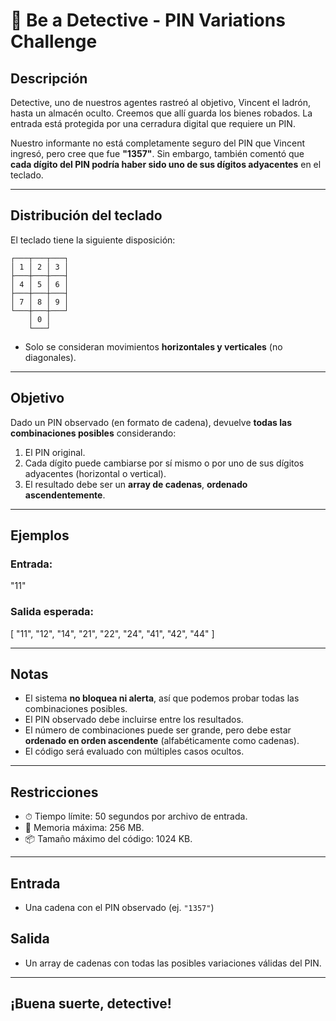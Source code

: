 # 🔐 Be a Detective - PIN Variations Challenge

## Descripción

Detective, uno de nuestros agentes rastreó al objetivo, Vincent el ladrón, hasta un almacén oculto. Creemos que allí guarda los bienes robados. La entrada está protegida por una cerradura digital que requiere un PIN.

Nuestro informante no está completamente seguro del PIN que Vincent ingresó, pero cree que fue **"1357"**. Sin embargo, también comentó que **cada dígito del PIN podría haber sido uno de sus dígitos adyacentes** en el teclado.

---

## Distribución del teclado

El teclado tiene la siguiente disposición:

```
┌───┬───┬───┐
│ 1 │ 2 │ 3 │
├───┼───┼───┤
│ 4 │ 5 │ 6 │
├───┼───┼───┤
│ 7 │ 8 │ 9 │
└───┼───┼───┘
    │ 0 │
    └───┘
```


- Solo se consideran movimientos **horizontales y verticales** (no diagonales).

---

## Objetivo

Dado un PIN observado (en formato de cadena), devuelve **todas las combinaciones posibles** considerando:

1. El PIN original.
2. Cada dígito puede cambiarse por sí mismo o por uno de sus dígitos adyacentes (horizontal o vertical).
3. El resultado debe ser un **array de cadenas**, **ordenado ascendentemente**.

---

## Ejemplos

### Entrada:

"11"


### Salida esperada:

[
"11", "12", "14",
"21", "22", "24",
"41", "42", "44"
]


---

## Notas

- El sistema **no bloquea ni alerta**, así que podemos probar todas las combinaciones posibles.
- El PIN observado debe incluirse entre los resultados.
- El número de combinaciones puede ser grande, pero debe estar **ordenado en orden ascendente** (alfabéticamente como cadenas).
- El código será evaluado con múltiples casos ocultos.

---

## Restricciones

- ⏱ Tiempo límite: 50 segundos por archivo de entrada.
- 💾 Memoria máxima: 256 MB.
- 📦 Tamaño máximo del código: 1024 KB.

---

## Entrada

- Una cadena con el PIN observado (ej. `"1357"`)

## Salida

- Un array de cadenas con todas las posibles variaciones válidas del PIN.

---

## ¡Buena suerte, detective!

